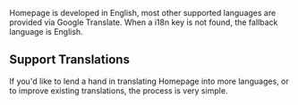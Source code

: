 Homepage is developed in English, most other supported languages are provided via Google Translate.  When a i18n key is not found, the fallback language is English.

## Support Translations

If you'd like to lend a hand in translating Homepage into more languages, or to improve existing translations, the process is very simple.

